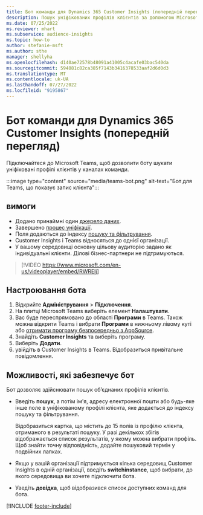 ```yaml
---
title: Бот команди для Dynamics 365 Customer Insights (попередній перегляд)
description: Пошук уніфікованих профілів клієнтів за допомогою Microsoft Teams з допомогою бота.
ms.date: 07/25/2022
ms.reviewer: mhart
ms.subservice: audience-insights
ms.topic: how-to
author: stefanie-msft
ms.author: sthe
manager: shellyha
ms.openlocfilehash: d140ae72578b48091a41005c4acafe03bac540da
ms.sourcegitcommit: 594081c82ca385f7143b3416378533aaf2d6d0d3
ms.translationtype: MT
ms.contentlocale: uk-UA
ms.lasthandoff: 07/27/2022
ms.locfileid: "9195867"
---
```

# <a name="teams-bot-for-dynamics-365-customer-insights-preview"></a>Бот команди для Dynamics 365 Customer Insights (попередній перегляд)

Підключайтеся до Microsoft Teams, щоб дозволити боту шукати уніфіковані профілі клієнтів у каналах команди.

:::image type="content" source="media/teams-bot.png" alt-text="Бот для Teams, що показує запис клієнта":::

## <a name="prerequisites"></a>вимоги

- Додано принаймні один [джерело даних](data-sources.md).
- Завершено [процес уніфікації](data-unification.md).
- Поля додаються до індексу [пошуку та фільтрування](search-filter-index.md).
- Customer Insights і Teams відносяться до однієї організації.
- У вашому середовищі основну цільову аудиторію задано як індивідуальні клієнти. Ділові бізнес-партнери не підтримуються.


> [!VIDEO https://www.microsoft.com/en-us/videoplayer/embed/RWRElj]

## <a name="configure-the-bot"></a>Настроювання бота

1. Відкрийте **Адміністрування** > **Підключення**.
1. На плитці Microsoft Teams виберіть елемент **Налаштувати**.
1. Вас буде переспрямовано до області **Програми** в Teams. Також можна відкрити Teams і вибрати **Програми** в нижньому лівому куті або [отримати програму безпосередньо з AppSource](https://go.microsoft.com/fwlink/?linkid=2124104).
1. Знайдіть **Customer Insights** та виберіть програму.
1. Виберіть **Додати**.
1. увійдіть в Customer Insights в Teams. Відобразиться привітальне повідомлення.

## <a name="things-you-can-do-with-the-bot"></a>Можливості, які забезпечує бот

Бот дозволяє здійснювати пошук об’єднаних профілів клієнтів.

- Введіть **пошук**, а потім ім'я, адресу електронної пошти або будь-яке інше поле в уніфікованому профілі клієнта, яке додається до індексу пошуку та фільтрування.

  Відобразиться картка, що містить до 15 полів із профілю клієнта, отриманого в результаті пошуку. У разі декількох збігів відображається список результатів, у якому можна вибрати профіль. Щоб знайти точну відповідність, додайте пошуковий термін у подвійних лапках.

- Якщо у вашій організації підтримується кілька середовищ Customer Insights в одній організації, введіть **switchinstance**, щоб вибрати, до якого середовища ви хочете підключити бота.

- Уведіть **довідка**, щоб відобразився список доступних команд для бота.  

[!INCLUDE [footer-include](includes/footer-banner.md)]